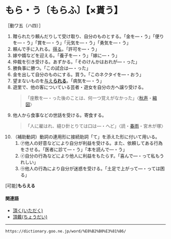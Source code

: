 # もら・う〔もらふ〕【×貰う】

［動ワ五（ハ四）］
1. 贈られたり頼んだりして受け取り、自分のものとする。「金を―・う」「便りを―・う」「賞を―・う」「元気を―・う」「勇気を―・う」
2. 頼んで手に入れる。[得る](える（得る）)。「許可を―・う」
3. 嫁や婿などを迎える。「養子を―・う」「嫁に―・う」
4. 仲裁を引き受ける。あずかる。「そのけんかはおれが―・った」
5. 勝負事に勝つ。「この試合は―・った」
6. 金を出して自分のものにする。買う。「このネクタイを―・おう」
7. 望まないものを[与え**られる**](あたえる（与える）)。「病気を―・う」
8. 遊里で、他の客についている芸者・遊女を自分の方へ譲り受ける。
    >「座敷を―・った後のことは、何一つ覚えがなかった」〈[秋声](https://dictionary.goo.ne.jp/word/person/%E5%BE%B3%E7%94%B0%E7%A7%8B%E5%A3%B0/#jn-158145)・[縮図](https://dictionary.goo.ne.jp/word/%E7%B8%AE%E5%9B%B3/#jn-105122)〉
9. 他人から食事などの世話を受ける。寄食する。
    >「人に雇はれ、縫ひ針とりては口は―・へど」〈読・[春雨](https://dictionary.goo.ne.jp/word/%E6%98%A5%E9%9B%A8%E7%89%A9%E8%AA%9E/#jn-180344)・宮木が塚〉
10. （補助動詞）動詞の連用形に接続助詞「て」を添えた形に付いて用いる。    
    1.  ㋐他人の好意などにより自分が利益を受ける。また、依頼してある行為をさせる。「医者に診て―・う」「本を読んで―・う」        
    2.  ㋑自分の行為などにより他人に利益をもたらす。「喜んで―・って私もうれしい」  
    3.  ㋒他人の行為により自分が迷惑を受ける。「土足で上がって―・っては困る」
        

\[可能\]**もらえる**

#### 関連語

-   [頂く(いただく)](いただく（頂く／戴く）)
-   [頂戴(ちょうだい)](https://dictionary.goo.ne.jp/word/%E9%A0%82%E6%88%B4/#jn-144604)

---
`https://dictionary.goo.ne.jp/word/%E8%B2%B0%E3%81%86/`